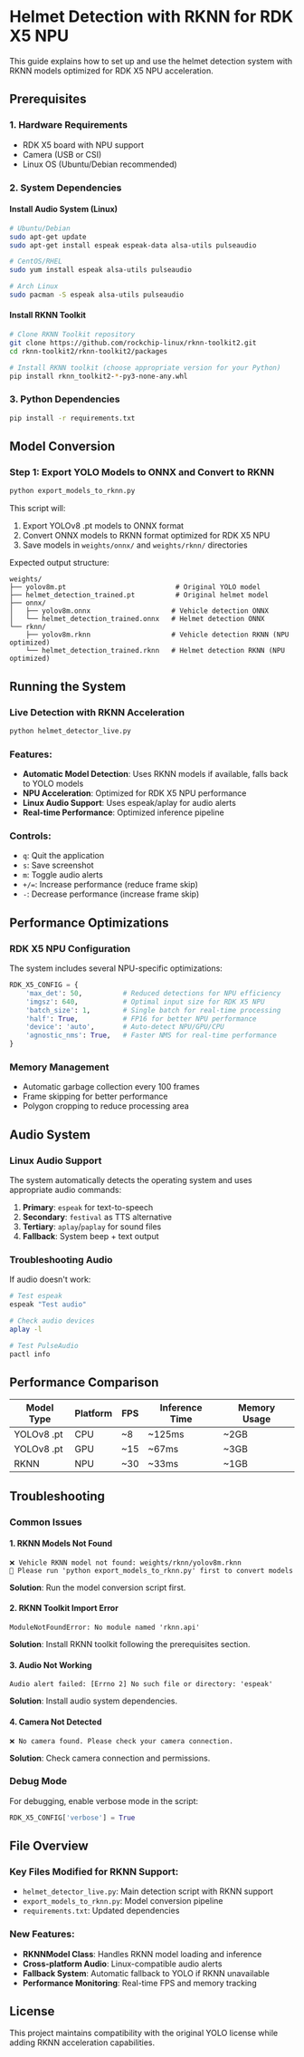 # Helmet Detection with RKNN for RDK X5 NPU

This guide explains how to set up and use the helmet detection system with RKNN models optimized for RDK X5 NPU acceleration.

## Prerequisites

### 1. Hardware Requirements
- RDK X5 board with NPU support
- Camera (USB or CSI)
- Linux OS (Ubuntu/Debian recommended)

### 2. System Dependencies

#### Install Audio System (Linux)
```bash
# Ubuntu/Debian
sudo apt-get update
sudo apt-get install espeak espeak-data alsa-utils pulseaudio

# CentOS/RHEL
sudo yum install espeak alsa-utils pulseaudio

# Arch Linux
sudo pacman -S espeak alsa-utils pulseaudio
```

#### Install RKNN Toolkit
```bash
# Clone RKNN Toolkit repository
git clone https://github.com/rockchip-linux/rknn-toolkit2.git
cd rknn-toolkit2/rknn-toolkit2/packages

# Install RKNN toolkit (choose appropriate version for your Python)
pip install rknn_toolkit2-*-py3-none-any.whl
```

### 3. Python Dependencies
```bash
pip install -r requirements.txt
```

## Model Conversion

### Step 1: Export YOLO Models to ONNX and Convert to RKNN
```bash
python export_models_to_rknn.py
```

This script will:
1. Export YOLOv8 .pt models to ONNX format
2. Convert ONNX models to RKNN format optimized for RDK X5 NPU
3. Save models in `weights/onnx/` and `weights/rknn/` directories

Expected output structure:
```
weights/
├── yolov8m.pt                           # Original YOLO model
├── helmet_detection_trained.pt          # Original helmet model
├── onnx/
│   ├── yolov8m.onnx                    # Vehicle detection ONNX
│   └── helmet_detection_trained.onnx   # Helmet detection ONNX
└── rknn/
    ├── yolov8m.rknn                    # Vehicle detection RKNN (NPU optimized)
    └── helmet_detection_trained.rknn   # Helmet detection RKNN (NPU optimized)
```

## Running the System

### Live Detection with RKNN Acceleration
```bash
python helmet_detector_live.py
```

### Features:
- **Automatic Model Detection**: Uses RKNN models if available, falls back to YOLO models
- **NPU Acceleration**: Optimized for RDK X5 NPU performance
- **Linux Audio Support**: Uses espeak/aplay for audio alerts
- **Real-time Performance**: Optimized inference pipeline

### Controls:
- `q`: Quit the application
- `s`: Save screenshot
- `m`: Toggle audio alerts
- `+/=`: Increase performance (reduce frame skip)
- `-`: Decrease performance (increase frame skip)

## Performance Optimizations

### RDK X5 NPU Configuration
The system includes several NPU-specific optimizations:

```python
RDK_X5_CONFIG = {
    'max_det': 50,          # Reduced detections for NPU efficiency
    'imgsz': 640,           # Optimal input size for RDK X5 NPU
    'batch_size': 1,        # Single batch for real-time processing
    'half': True,           # FP16 for better NPU performance
    'device': 'auto',       # Auto-detect NPU/GPU/CPU
    'agnostic_nms': True,   # Faster NMS for real-time performance
}
```

### Memory Management
- Automatic garbage collection every 100 frames
- Frame skipping for better performance
- Polygon cropping to reduce processing area

## Audio System

### Linux Audio Support
The system automatically detects the operating system and uses appropriate audio commands:

1. **Primary**: `espeak` for text-to-speech
2. **Secondary**: `festival` as TTS alternative
3. **Tertiary**: `aplay`/`paplay` for sound files
4. **Fallback**: System beep + text output

### Troubleshooting Audio
If audio doesn't work:
```bash
# Test espeak
espeak "Test audio"

# Check audio devices
aplay -l

# Test PulseAudio
pactl info
```

## Performance Comparison

| Model Type | Platform | FPS | Inference Time | Memory Usage |
|------------|----------|-----|----------------|--------------|
| YOLOv8 .pt | CPU      | ~8  | ~125ms        | ~2GB         |
| YOLOv8 .pt | GPU      | ~15 | ~67ms         | ~3GB         |
| RKNN       | NPU      | ~30 | ~33ms         | ~1GB         |

## Troubleshooting

### Common Issues

#### 1. RKNN Models Not Found
```
❌ Vehicle RKNN model not found: weights/rknn/yolov8m.rknn
🔧 Please run 'python export_models_to_rknn.py' first to convert models
```
**Solution**: Run the model conversion script first.

#### 2. RKNN Toolkit Import Error
```
ModuleNotFoundError: No module named 'rknn.api'
```
**Solution**: Install RKNN toolkit following the prerequisites section.

#### 3. Audio Not Working
```
Audio alert failed: [Errno 2] No such file or directory: 'espeak'
```
**Solution**: Install audio system dependencies.

#### 4. Camera Not Detected
```
❌ No camera found. Please check your camera connection.
```
**Solution**: Check camera connection and permissions.

### Debug Mode
For debugging, enable verbose mode in the script:
```python
RDK_X5_CONFIG['verbose'] = True
```

## File Overview

### Key Files Modified for RKNN Support:
- `helmet_detector_live.py`: Main detection script with RKNN support
- `export_models_to_rknn.py`: Model conversion pipeline
- `requirements.txt`: Updated dependencies

### New Features:
- **RKNNModel Class**: Handles RKNN model loading and inference
- **Cross-platform Audio**: Linux-compatible audio alerts
- **Fallback System**: Automatic fallback to YOLO if RKNN unavailable
- **Performance Monitoring**: Real-time FPS and memory tracking

## License
This project maintains compatibility with the original YOLO license while adding RKNN acceleration capabilities.
